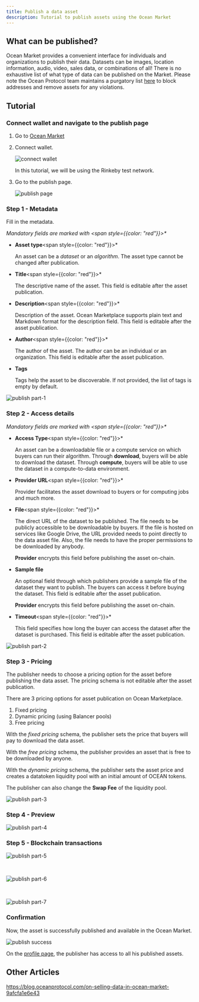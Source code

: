```yaml
---
title: Publish a data asset
description: Tutorial to publish assets using the Ocean Market
---
```


## What can be published?

Ocean Market provides a convenient interface for individuals and organizations to publish their data. Datasets can be images, location information, audio, video, sales data, or combinations of all! There is no exhaustive list of what type of data can be published on the Market. Please note the Ocean Protocol team maintains a purgatory list [here](https://github.com/oceanprotocol/list-purgatory) to block addresses and remove assets for any violations.

## Tutorial

### Connect wallet and navigate to the publish page

1. Go to <a href="https://v4.market.oceanprotocol.com " target="_blank">Ocean Market</a>

2. Connect wallet.

   ![connect wallet](./images/marketplace/connect-wallet.png "Connect wallet")

   In this tutorial, we will be using the Rinkeby test network.

3. Go to the publish page.

   ![publish page](./images/marketplace/publish.png "Publish page")

### Step 1 - Metadata

Fill in the metadata.

_Mandatory fields are marked with <span style={{color: "red"}}>\*</span>_

- **Asset type**<span style={{color: "red"}}>\*</span>

  An asset can be a _dataset_ or an _algorithm_. The asset type cannot be changed after publication.

- **Title**<span style={{color: "red"}}>\*</span>

  The descriptive name of the asset. This field is editable after the asset publication.

- **Description**<span style={{color: "red"}}>\*</span>

  Description of the asset. Ocean Marketplace supports plain text and Markdown format for the description field. This field is editable after the asset publication.

- **Author**<span style={{color: "red"}}>\*</span>

  The author of the asset. The author can be an individual or an organization. This field is editable after the asset publication.

- **Tags**

  Tags help the asset to be discoverable. If not provided, the list of tags is empty by default.

![publish part-1](./images/marketplace/publish-1.png "Asset metadata")

### Step 2 - Access details

_Mandatory fields are marked with <span style={{color: "red"}}>\*</span>_

- **Access Type**<span style={{color: "red"}}>\*</span>

  An asset can be a downloadable file or a compute service on which buyers can run their algorithm. Through **download**, buyers will be able to download the dataset. Through **compute**, buyers will be able to use the dataset in a compute-to-data environment.

- **Provider URL**<span style={{color: "red"}}>\*</span>

  Provider facilitates the asset download to buyers or for computing jobs and much more.

- **File**<span style={{color: "red"}}>\*</span>

  The direct URL of the dataset to be published. The file needs to be publicly accessible to be downloadable by buyers. If the file is hosted on services like Google Drive, the URL provided needs to point directly to the data asset file. Also, the file needs to have the proper permissions to be downloaded by anybody.

  **Provider** encrypts this field before publishing the asset on-chain.

- **Sample file**

  An optional field through which publishers provide a sample file of the dataset they want to publish. The buyers can access it before buying the dataset. This field is editable after the asset publication.

  **Provider** encrypts this field before publishing the asset on-chain.

- **Timeout**<span style={{color: "red"}}>\*</span>

  This field specifies how long the buyer can access the dataset after the dataset is purchased. This field is editable after the asset publication.

![publish part-2](./images/marketplace/publish-2.png "Access details")

### Step 3 - Pricing

The publisher needs to choose a pricing option for the asset before publishing the data asset. The pricing schema is not editable after the asset publication.

There are 3 pricing options for asset publication on Ocean Marketplace.

1. Fixed pricing
2. Dynamic pricing (using Balancer pools)
3. Free pricing

With the _fixed pricing_ schema, the publisher sets the price that buyers will pay to download the data asset.

With the _free pricing_ schema, the publisher provides an asset that is free to be downloaded by anyone.

With the _dynamic pricing_ schema, the publisher sets the asset price and creates a datatoken liquidity pool with an initial amount of OCEAN tokens.

<!-- For more information on the pricing models, please refer this [document](/concepts/asset-pricing/). -->

The publisher can also change the **Swap Fee** of the liquidity pool.

<!--
For a deep dive into the fee structure, please refer to this [document](/concepts/fees/). -->

![publish part-3](./images/marketplace/publish-3.png "Dynamic pricing")

### Step 4 - Preview

![publish part-4](./images/marketplace/publish-4.png "Preview")

### Step 5 - Blockchain transactions

![publish part-5](images/marketplace/publish-5.png "Transaction 1 - Allow access to Ocean tokens")

<br />

![publish part-6](./images/marketplace/publish-6.png "Transaction 2 - Deploy data NFT and datatoken")

<br />

![publish part-7](./images/marketplace/publish-7.png "Transaction 3 - Publish DDO")

### Confirmation

Now, the asset is successfully published and available in the Ocean Market.

![publish success](./images/marketplace/publish-8.png "Successful publish")

On the [profile page](https://v4.market.oceanprotocol.com/profile), the publisher has access to all his published assets.

## Other Articles

https://blog.oceanprotocol.com/on-selling-data-in-ocean-market-9afcfa1e6e43
